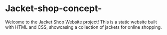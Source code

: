 # Jacket-shop-concept-
Welcome to the Jacket Shop Website project! This is a static website built with HTML and CSS, showcasing a collection of jackets for online shopping.
